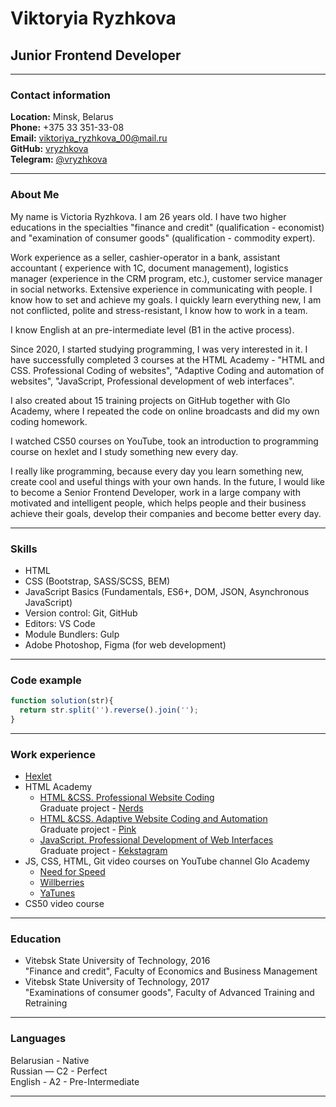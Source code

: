 # Viktoryia Ryzhkova

## Junior Frontend Developer

------------

### Contact information
**Location:** Minsk, Belarus  
**Phone:** +375 33 351-33-08  
**Email:** viktoriya_ryzhkova_00@mail.ru  
**GitHub:** [vryzhkova](https://github.com/vryzhkova "vryzhkova")  
**Telegram:** [@vryzhkova](https://t.me/vryzhkova)  

------------

### About Me
My name is Victoria Ryzhkova. I am 26 years old. I have two higher educations in the specialties "finance and credit" (qualification - economist) and "examination of consumer goods" (qualification - commodity expert).

Work experience as a seller, cashier-operator in a bank, assistant accountant ( experience with 1C, document management), logistics manager (experience in the CRM program, etc.), customer service manager in social networks. Extensive experience in communicating with people. I know how to set and achieve my goals. I quickly learn everything new, I am not conflicted, polite and stress-resistant, I know how to work in a team.

I know English at an pre-intermediate level (B1 in the active process).

Since 2020, I started studying programming, I was very interested in it.
I have successfully completed 3 courses at the HTML Academy - "HTML and CSS. Professional Coding of websites", "Adaptive Coding and automation of websites", "JavaScript, Professional development of web interfaces".

I also created about 15 training projects on GitHub together with Glo Academy, where I repeated the code on online broadcasts and did my own coding homework. 

I watched CS50 courses on YouTube, took an introduction to programming course on hexlet and I study something new every day.

I really like programming, because every day you learn something new, create cool and useful things with your own hands.
In the future, I would like to become a Senior Frontend Developer, work in a large company with motivated and intelligent people, which helps people and their business achieve their goals, develop their companies and become better every day.

------------

### Skills
- HTML
- CSS (Bootstrap, SASS/SCSS, BEM)
- JavaScript Basics  (Fundamentals, ES6+, DOM, JSON, Asynchronous JavaScript)
- Version control: Git, GitHub
- Editors: VS Code
- Module Bundlers: Gulp
- Adobe Photoshop, Figma (for web development)

------------


### Code example
```javascript
function solution(str){
  return str.split('').reverse().join('');  
}
```
------------

### Work experience
 
- [Hexlet](https://ru.hexlet.io/u/vryzhkova)
- HTML Academy
    - [HTML &CSS. Professional Website Coding](https://assets.htmlacademy.ru/certificates/intensive/193/1620049.pdf)  
   Graduate project - [Nerds](https://github.com/vryzhkova/1620049-nerds-30 "Nerds")
    - [HTML &CSS. Adaptive Website Coding and Automation](https://assets.htmlacademy.ru/certificates/intensive/199/1620049.pdf)  
   Graduate project - [Pink](https://github.com/vryzhkova/1620049-pink-22)
    - [JavaScript. Professional Development of Web Interfaces](https://assets.htmlacademy.ru/certificates/intensive/205/1620049.pdf)  
     Graduate project - [Kekstagram](https://vryzhkova.github.io/1620049-kekstagram-23/ "Kekstagram")
- JS, CSS, HTML, Git video courses on YouTube channel Glo Academy
    - [Need for Speed](https://github.com/vryzhkova/nfs-js)
    - [Willberries](https://github.com/vryzhkova/willberries-js)
    - [YaTunes](https://github.com/vryzhkova/YaTunes)
- CS50 video course 


------------

### Education
- Vitebsk State University of Technology, 2016  
  "Finance and credit", Faculty of Economics and Business Management 
- Vitebsk State University of Technology, 2017  
  "Examinations of consumer goods", Faculty of Advanced Training and Retraining

------------

### Languages
Belarusian - Native  
Russian — C2 - Perfect  
English - A2 - Pre-Intermediate  

------------

